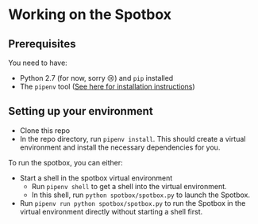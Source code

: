 # Working on the Spotbox

## Prerequisites

You need to have:

- Python 2.7 (for now, sorry 😢) and `pip` installed
- The `pipenv` tool ([See here for installation instructions](https://pipenv.readthedocs.io/en/latest/install/#installing-pipenv))

## Setting up your environment

- Clone this repo
- In the repo directory, run `pipenv install`. This should create a virtual environment and install the necessary dependencies for you.

To run the spotbox, you can either:

- Start a shell in the spotbox virtual environment
  - Run `pipenv shell` to get a shell into the virtual environment.
  - In this shell, run `python spotbox/spotbox.py` to launch the Spotbox.
- Run `pipenv run python spotbox/spotbox.py` to run the Spotbox in the virtual environment directly without starting a shell first.
